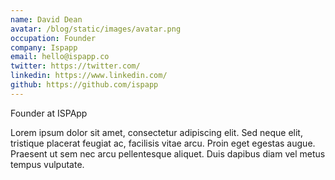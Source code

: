 ```yaml
---
name: David Dean
avatar: /blog/static/images/avatar.png
occupation: Founder
company: Ispapp
email: hello@ispapp.co
twitter: https://twitter.com/
linkedin: https://www.linkedin.com/
github: https://github.com/ispapp
---
```


Founder at ISPApp

Lorem ipsum dolor sit amet, consectetur adipiscing elit. Sed neque elit, tristique placerat feugiat ac, facilisis vitae arcu. Proin eget egestas augue. Praesent ut sem nec arcu pellentesque aliquet. Duis dapibus diam vel metus tempus vulputate.
